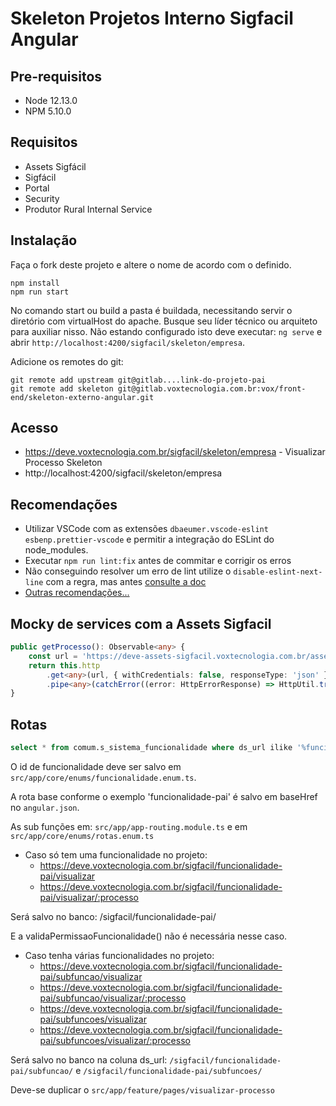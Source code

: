 # Skeleton Projetos Interno Sigfacil Angular

## Pre-requisitos

-   Node 12.13.0
-   NPM 5.10.0

## Requisitos

-   Assets Sigfácil
-   Sigfácil
-   Portal
-   Security
-   Produtor Rural Internal Service

## Instalação

Faça o fork deste projeto e altere o nome de acordo com o definido.

```shell
npm install
npm run start
```

No comando start ou build a pasta é buildada, necessitando servir o diretório com virtualHost do apache. Busque seu
líder técnico ou arquiteto para auxiliar nisso. Não estando configurado isto deve executar: `ng serve` e abrir
`http://localhost:4200/sigfacil/skeleton/empresa`.

Adicione os remotes do git:

```shell
git remote add upstream git@gitlab....link-do-projeto-pai
git remote add skeleton git@gitlab.voxtecnologia.com.br:vox/front-end/skeleton-externo-angular.git
```

## Acesso

-   https://deve.voxtecnologia.com.br/sigfacil/skeleton/empresa - Visualizar Processo Skeleton
-   http://localhost:4200/sigfacil/skeleton/empresa

## Recomendações

-   Utilizar VSCode com as extensões `dbaeumer.vscode-eslint esbenp.prettier-vscode` e permitir a integração do ESLint
    do node_modules.
-   Executar `npm run lint:fix` antes de commitar e corrigir os erros
-   Não conseguindo resolver um erro de lint utilize o `disable-eslint-next-line` com a regra, mas antes
    [consulte a doc](https://eslint.org/docs/rules/)
-   [Outras recomendações...](https://gitlab.voxtecnologia.com.br/vox/front-end/docs-dev/blob/master/training/construcao.md)

## Mocky de services com a Assets Sigfacil

```ts
public getProcesso(): Observable<any> {
    const url = 'https://deve-assets-sigfacil.voxtecnologia.com.br/assets/configs/mocky-processo.json';
    return this.http
        .get<any>(url, { withCredentials: false, responseType: 'json' })
        .pipe<any>(catchError((error: HttpErrorResponse) => HttpUtil.tratarErroLogin(error)));
}
```

## Rotas

```sql
select * from comum.s_sistema_funcionalidade where ds_url ilike '%funcionalidade%'; -- ou por ds_nome
```

O id de funcionalidade deve ser salvo em `src/app/core/enums/funcionalidade.enum.ts`.

A rota base conforme o exemplo 'funcionalidade-pai' é salvo em baseHref no `angular.json`.

As sub funções em: `src/app/app-routing.module.ts` e em `src/app/core/enums/rotas.enum.ts`

-   Caso só tem uma funcionalidade no projeto:
    -   https://deve.voxtecnologia.com.br/sigfacil/funcionalidade-pai/visualizar
    -   https://deve.voxtecnologia.com.br/sigfacil/funcionalidade-pai/visualizar/:processo

Será salvo no banco: /sigfacil/funcionalidade-pai/

E a validaPermissaoFuncionalidade() não é necessária nesse caso.

-   Caso tenha várias funcionalidades no projeto:
    -   https://deve.voxtecnologia.com.br/sigfacil/funcionalidade-pai/subfuncao/visualizar
    -   https://deve.voxtecnologia.com.br/sigfacil/funcionalidade-pai/subfuncao/visualizar/:processo
    -   https://deve.voxtecnologia.com.br/sigfacil/funcionalidade-pai/subfuncoes/visualizar
    -   https://deve.voxtecnologia.com.br/sigfacil/funcionalidade-pai/subfuncoes/visualizar/:processo

Será salvo no banco na coluna ds_url: `/sigfacil/funcionalidade-pai/subfuncao/` e
`/sigfacil/funcionalidade-pai/subfuncoes/`

Deve-se duplicar o `src/app/feature/pages/visualizar-processo`
